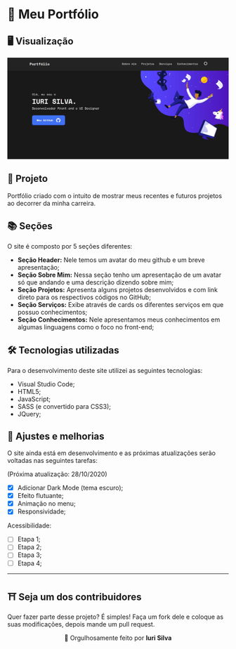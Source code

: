 # 🍣 Meu Portfólio<br>

## 🖥 Visualização
![Resultado final do projeto](image/resultado.jpg)

## 🌳 Projeto<br>
Portfólio criado com o intuito de mostrar meus recentes e futuros projetos ao decorrer da minha carreira.<br>

## 📚 Seções
O site é composto por 5 seções diferentes:

- **Seção Header:** Nele temos um avatar do meu github e um breve apresentação;
- **Seção Sobre Mim:** Nessa seção tenho um apresentação de um avatar só que andando e uma descrição dizendo sobre mim;
- **Seção Projetos:** Apresenta alguns projetos desenvolvidos e com link direto para os respectivos códigos no GitHub;
- **Seção Serviços:** Exibe através de cards os diferentes serviços em que possuo conhecimentos;
- **Seção Conhecimentos:** Nele apresentamos meus conhecimentos em algumas linguagens como o foco no front-end;

## 🛠 Tecnologias utilizadas
Para o desenvolvimento deste site utilizei as seguintes tecnologias:
- Visual Studio Code;
- HTML5;
- JavaScript;
- SASS (e convertido para CSS3);
- JQuery;

## 📌 Ajustes e melhorias
O site ainda está em desenvolvimento e as próximas atualizações serão voltadas nas seguintes tarefas:

(Próxima atualização: 28/10/2020)

- [x] Adicionar Dark Mode (tema escuro); 
- [x] Efeito flutuante;
- [x] Animação no menu;  
- [x] Responsividade;

Acessibilidade:
- [ ] Etapa 1;
- [ ] Etapa 2;
- [ ] Etapa 3;
- [ ] Etapa 4;
---

## ⛩ Seja um dos contribuidores<br>
Quer fazer parte desse projeto? É simples!
Faça um fork dele e coloque as suas modificações, depois mande um pull request.

<p align= center>
🏰 Orgulhosamente feito por <strong>Iuri Silva</strong>
</p>
